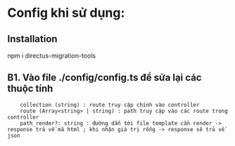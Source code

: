 # Config  khi sử dụng:

## Installation

npm i directus-migration-tools

## B1. Vào file ./config/config.ts để sửa lại các thuộc tính
```
    collection (string) : route truy cập chính vào controller
    route (Array<string> | string) : path truy cập vào các route trong controller
    path_render?: string : đường dẫn tới file template cần render -> response trả về mã html ; khi nhận giá trị rỗng -> response sẽ trả về json
```
    
